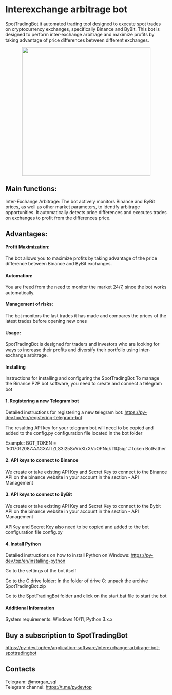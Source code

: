 # Interexchange arbitrage bot
SpotTradingBot it automated trading tool designed to execute spot trades on cryptocurrency exchanges, specifically Binance and ByBit. This bot is designed to perform inter-exchange arbitrage and maximize profits by taking advantage of price differences between different exchanges.

<p align="center"><img width="400" src="https://py-dev.top/components/com_jshopping/files/img_products/full_thumb_ex650_interexchange_arbitrage_bot.png"></p>

## Main functions:

Inter-Exchange Arbitrage: The bot actively monitors Binance and ByBit prices, as well as other market parameters, to identify arbitrage opportunities. It automatically detects price differences and executes trades on exchanges to profit from the differences price.


## Advantages:

#### Profit Maximization: 

The bot allows you to maximize profits by taking advantage of the price difference between Binance and ByBit exchanges.

#### Automation:  

You are freed from the need to monitor the market 24/7, since the bot works automatically.

#### Management of risks:  

The bot monitors the last trades it has made and compares the prices of the latest trades before opening new ones

#### Usage:  

SpotTradingBot is designed for traders and investors who are looking for ways to increase their profits and diversify their portfolio using inter-exchange arbitrage.

#### Installing
Instructions for installing and configuring the SpotTradingBot
To manage the Binance P2P bot software, you need to create and connect a telegram bot
#### 1. Registering a new Telegram bot
Detailed instructions for registering a new telegram bot: https://py-dev.top/en/registering-telegram-bot

The resulting API key for your telegram bot will need to be copied and added to the config.py configuration file located in the bot folder

Example: BOT_TOKEN = '5017012087:AAGXATlZLS3l25SxVbXIxXVcOPNqkT1Q5ig' # token BotFather

#### 2. API keys to connect to Binance
We create or take existing API Key and Secret Key to connect to the Binance API on the binance website in your account in the section - API Management

#### 3. API keys to connect to ByBit
We create or take existing API Key and Secret Key to connect to the Bybit API on the binance website in your account in the section - API Management

APIKey and Secret Key also need to be copied and added to the bot configuration file config.py
#### 4. Install Python
Detailed instructions on how to install Python on Windows: https://py-dev.top/en/installing-python

Go to the settings of the bot itself

Go to the C drive folder:
In the folder of drive C: unpack the archive SpotTradingBot.zip

Go to the SpotTradingBot folder and click on the start.bat file to start the bot


#### Additional Information
System requirements: Windows 10/11, Python 3.x.x

## Buy a subscription to SpotTradingBot
https://py-dev.top/en/application-software/interexchange-arbitrage-bot-spottradingbot
## Contacts
Telegram:  @morgan_sql<br>
Telegram channel:  https://t.me/pydevtop
